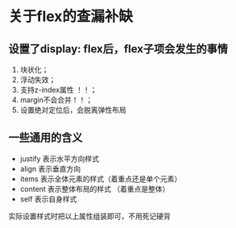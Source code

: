 # 关于flex的查漏补缺

## 设置了display: flex后，flex子项会发生的事情
1. 块状化；
2. 浮动失效；
3. 支持z-index属性 ！！；
4. margin不会合并！！；
5. 设置绝对定位后，会脱离弹性布局


## 一些通用的含义
- justify 表示水平方向样式
- align 表示垂直方向
- items 表示全体元素的样式（着重点还是单个元素）
- content 表示整体布局的样式 （着重点是整体）
- self 表示自身样式

实际设置样式时把以上属性组装即可，不用死记硬背
